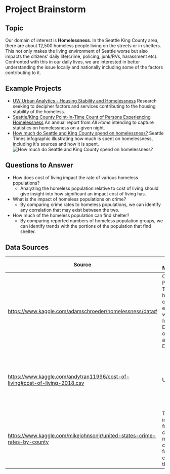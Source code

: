 # Project Brainstorm

## Topic
Our domain of interest is **Homelessness**. In the Seattle King County area, there are about 12,500 homeless people living on the streets or in shelters. This not only makes the living environment of Seattle worse but also impacts the citizens' daily life(crime, policing, junk/RVs, harassment etc). Confronted with this in our daily lives, we are interested in better understanding the issue locally and nationally including some of the factors contributing to it.

## Example Projects
  - [UW Urban Analytics - Housing Stability and Homelessness](https://urbanalytics.uw.edu/projects/housingstability/) Research seeking to decipher factors and services contributing to the housing stability of the homeless.
  - [Seattle/King County Point-In-Time Count of Persons Experiencing Homelessness](http://allhomekc.org/wp-content/uploads/2019/05/2019-Report_KingCounty_FINAL.pdf) An annual report from *All Home* intending to capture statistics on homelessness on a given night.
  - [How much do Seattle and King County spend on homelessness?](https://www.seattletimes.com/seattle-news/homeless/how-much-do-seattle-and-king-county-spend-on-homelessness/) Seattle Times infographic illustrating how much is spent on homelessness, including it's sources and how it is spent.
  ![How much do Seattle and King County spend on homelessness?](https://static.seattletimes.com/wp-content/uploads/2017/10/homeless-budget-WEB.jpg-1560x1195.jpeg "How much do Seattle and King County spend on homelessness?")

## Questions to Answer
- How does cost of living impact the rate of various homeless populations?
  - Analyzing the homeless population relative to cost of living should give insight into how significant an impact cost of living has.  
- What is the impact of homeless populations on crime?
  - By comparing crime rates to homeless populations, we can identify any correlation that may exist between the two.
- How much of the homeless population can find shelter?
  - By comparing reported numbers of homeless population groups, we can identify trends with the portions of the population that find shelter.

## Data Sources

| Source | Collection Methodology | Observations | Features | Questions |
|---|---|---|---|---|
|https://www.kaggle.com/adamschroeder/homelessness/data# | Combines Point-in-Time homeless count estimates with data from the Department of Housing and Urband Development. | 86,530 | 6 | What homeless populations most often secure shelter, and how does it vary between states?|
|https://www.kaggle.com/andytran11996/cost-of-living#cost-of-living-2018.csv | Unknown | 540 | 8 | Is there a positive relation between Consumer Price Index(CPI) and homeless population? |
|https://www.kaggle.com/mikejohnsonjr/united-states-crime-rates-by-county| Takes information from the US census and national crime data from the counties in the US | 3136 | 24 | Is there a correlation between crime rates and homelessness in certain regions? |
